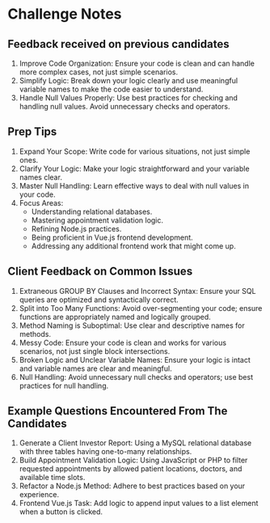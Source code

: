 # Challenge Notes

## Feedback received on previous candidates

1. Improve Code Organization: Ensure your code is clean and can handle more complex cases, not just simple scenarios.
1. Simplify Logic: Break down your logic clearly and use meaningful variable names to make the code easier to understand.
1. Handle Null Values Properly: Use best practices for checking and handling null values. Avoid unnecessary checks and operators.

## Prep Tips

1. Expand Your Scope: Write code for various situations, not just simple ones.
1. Clarify Your Logic: Make your logic straightforward and your variable names clear.
1. Master Null Handling: Learn effective ways to deal with null values in your code.
1. Focus Areas:
    - Understanding relational databases.
    - Mastering appointment validation logic.
    - Refining Node.js practices.
    - Being proficient in Vue.js frontend development.
    - Addressing any additional frontend work that might come up.

## Client Feedback on Common Issues

1. Extraneous GROUP BY Clauses and Incorrect Syntax: Ensure your SQL queries are optimized and syntactically correct.
1. Split into Too Many Functions: Avoid over-segmenting your code; ensure functions are appropriately named and logically grouped.
1. Method Naming is Suboptimal: Use clear and descriptive names for methods.
1. Messy Code: Ensure your code is clean and works for various scenarios, not just single block intersections.
1. Broken Logic and Unclear Variable Names: Ensure your logic is intact and variable names are clear and meaningful.
1. Null Handling: Avoid unnecessary null checks and operators; use best practices for null handling.

## Example Questions Encountered From The Candidates

1. Generate a Client Investor Report: Using a MySQL relational database with three tables having one-to-many relationships.
1. Build Appointment Validation Logic: Using JavaScript or PHP to filter requested appointments by allowed patient locations, doctors, and available time slots.
1. Refactor a Node.js Method: Adhere to best practices based on your experience.
1. Frontend Vue.js Task: Add logic to append input values to a list element when a button is clicked.